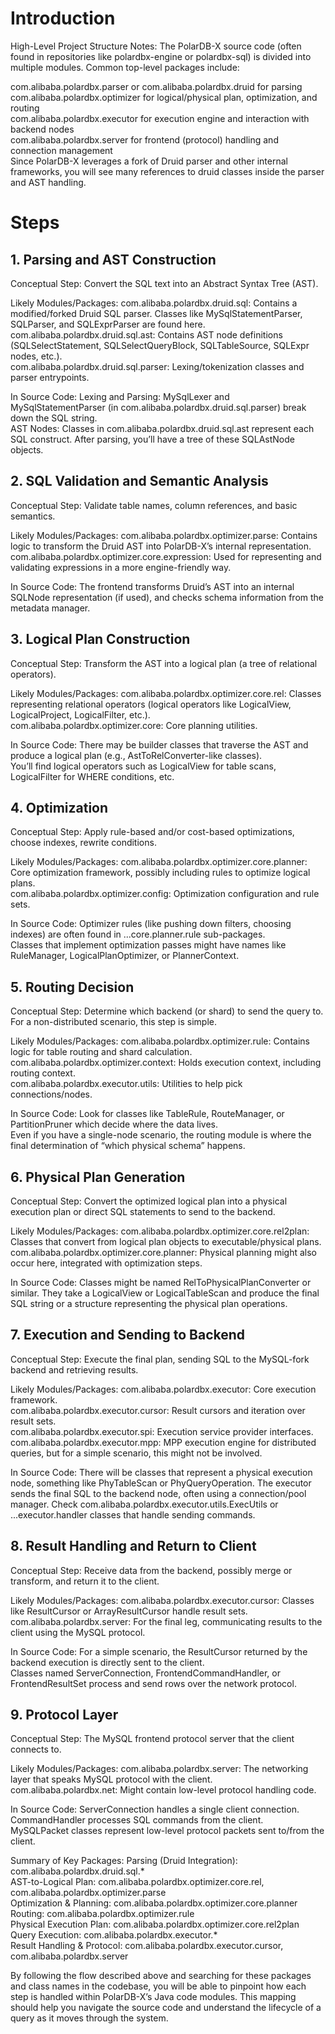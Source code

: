 # Introduction

High-Level Project Structure Notes:
The PolarDB-X source code (often found in repositories like polardbx-engine or polardbx-sql) is divided into multiple modules. Common top-level packages include:

com.alibaba.polardbx.parser or com.alibaba.polardbx.druid for parsing  
com.alibaba.polardbx.optimizer for logical/physical plan, optimization, and routing  
com.alibaba.polardbx.executor for execution engine and interaction with backend nodes  
com.alibaba.polardbx.server for frontend (protocol) handling and connection management  
Since PolarDB-X leverages a fork of Druid parser and other internal frameworks, you will see many references to druid classes inside the parser and AST handling.

# Steps

## 1. Parsing and AST Construction
Conceptual Step: Convert the SQL text into an Abstract Syntax Tree (AST).

Likely Modules/Packages:
com.alibaba.polardbx.druid.sql: Contains a modified/forked Druid SQL parser. Classes like MySqlStatementParser, SQLParser, and SQLExprParser are found here.  
com.alibaba.polardbx.druid.sql.ast: Contains AST node definitions (SQLSelectStatement, SQLSelectQueryBlock, SQLTableSource, SQLExpr nodes, etc.).  
com.alibaba.polardbx.druid.sql.parser: Lexing/tokenization classes and parser entrypoints. 

In Source Code:
Lexing and Parsing: MySqlLexer and MySqlStatementParser (in com.alibaba.polardbx.druid.sql.parser) break down the SQL string.  
AST Nodes: Classes in com.alibaba.polardbx.druid.sql.ast represent each SQL construct. After parsing, you’ll have a tree of these SQLAstNode objects.

## 2. SQL Validation and Semantic Analysis

Conceptual Step: Validate table names, column references, and basic semantics.

Likely Modules/Packages:
com.alibaba.polardbx.optimizer.parse: Contains logic to transform the Druid AST into PolarDB-X’s internal representation.  
com.alibaba.polardbx.optimizer.core.expression: Used for representing and validating expressions in a more engine-friendly way.

In Source Code:
The frontend transforms Druid’s AST into an internal SQLNode representation (if used), and checks schema information from the metadata manager.

## 3. Logical Plan Construction

Conceptual Step: Transform the AST into a logical plan (a tree of relational operators).

Likely Modules/Packages:
com.alibaba.polardbx.optimizer.core.rel: Classes representing relational operators (logical operators like LogicalView, LogicalProject, LogicalFilter, etc.).  
com.alibaba.polardbx.optimizer.core: Core planning utilities.

In Source Code:
There may be builder classes that traverse the AST and produce a logical plan (e.g., AstToRelConverter-like classes).  
You’ll find logical operators such as LogicalView for table scans, LogicalFilter for WHERE conditions, etc.

## 4. Optimization

Conceptual Step: Apply rule-based and/or cost-based optimizations, choose indexes, rewrite conditions.

Likely Modules/Packages:
com.alibaba.polardbx.optimizer.core.planner: Core optimization framework, possibly including rules to optimize logical plans.  
com.alibaba.polardbx.optimizer.config: Optimization configuration and rule sets.

In Source Code:
Optimizer rules (like pushing down filters, choosing indexes) are often found in ...core.planner.rule sub-packages.  
Classes that implement optimization passes might have names like RuleManager, LogicalPlanOptimizer, or PlannerContext.

## 5. Routing Decision
Conceptual Step: Determine which backend (or shard) to send the query to. For a non-distributed scenario, this step is simple.

Likely Modules/Packages:
com.alibaba.polardbx.optimizer.rule: Contains logic for table routing and shard calculation.  
com.alibaba.polardbx.optimizer.context: Holds execution context, including routing context.  
com.alibaba.polardbx.executor.utils: Utilities to help pick connections/nodes.  

In Source Code:
Look for classes like TableRule, RouteManager, or PartitionPruner which decide where the data lives.  
Even if you have a single-node scenario, the routing module is where the final determination of “which physical schema” happens.

## 6. Physical Plan Generation
Conceptual Step: Convert the optimized logical plan into a physical execution plan or direct SQL statements to send to the backend.

Likely Modules/Packages:
com.alibaba.polardbx.optimizer.core.rel2plan: Classes that convert from logical plan objects to executable/physical plans.  
com.alibaba.polardbx.optimizer.core.planner: Physical planning might also occur here, integrated with optimization steps.  

In Source Code:
Classes might be named RelToPhysicalPlanConverter or similar. They take a LogicalView or LogicalTableScan and produce the final SQL string or a structure representing the physical plan operations.

## 7. Execution and Sending to Backend

Conceptual Step: Execute the final plan, sending SQL to the MySQL-fork backend and retrieving results.

Likely Modules/Packages:
com.alibaba.polardbx.executor: Core execution framework.  
com.alibaba.polardbx.executor.cursor: Result cursors and iteration over result sets.  
com.alibaba.polardbx.executor.spi: Execution service provider interfaces.  
com.alibaba.polardbx.executor.mpp: MPP execution engine for distributed queries, but for a simple scenario, this might not be involved.  

In Source Code:
There will be classes that represent a physical execution node, something like PhyTableScan or PhyQueryOperation.
The executor sends the final SQL to the backend node, often using a connection/pool manager. Check com.alibaba.polardbx.executor.utils.ExecUtils or ...executor.handler classes that handle sending commands.

## 8. Result Handling and Return to Client
Conceptual Step: Receive data from the backend, possibly merge or transform, and return it to the client.

Likely Modules/Packages:
com.alibaba.polardbx.executor.cursor: Classes like ResultCursor or ArrayResultCursor handle result sets.  
com.alibaba.polardbx.server: For the final leg, communicating results to the client using the MySQL protocol.

In Source Code:
For a simple scenario, the ResultCursor returned by the backend execution is directly sent to the client.  
Classes named ServerConnection, FrontendCommandHandler, or FrontendResultSet process and send rows over the network protocol.

## 9. Protocol Layer

Conceptual Step: The MySQL frontend protocol server that the client connects to.

Likely Modules/Packages:
com.alibaba.polardbx.server: The networking layer that speaks MySQL protocol with the client.  
com.alibaba.polardbx.net: Might contain low-level protocol handling code.

In Source Code:
ServerConnection handles a single client connection.  
CommandHandler processes SQL commands from the client.  
MySQLPacket classes represent low-level protocol packets sent to/from the client.    

Summary of Key Packages:
Parsing (Druid Integration): com.alibaba.polardbx.druid.sql.*  
AST-to-Logical Plan: com.alibaba.polardbx.optimizer.core.rel, com.alibaba.polardbx.optimizer.parse  
Optimization & Planning: com.alibaba.polardbx.optimizer.core.planner  
Routing: com.alibaba.polardbx.optimizer.rule  
Physical Execution Plan: com.alibaba.polardbx.optimizer.core.rel2plan  
Query Execution: com.alibaba.polardbx.executor.*  
Result Handling & Protocol: com.alibaba.polardbx.executor.cursor, com.alibaba.polardbx.server  

By following the flow described above and searching for these packages and class names in the codebase, you will be able to pinpoint how each step is handled within PolarDB-X’s Java code modules. This mapping should help you navigate the source code and understand the lifecycle of a query as it moves through the system.